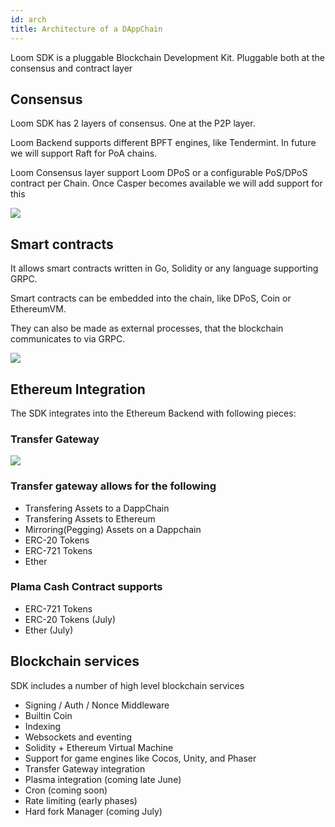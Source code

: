 ```yaml
---
id: arch
title: Architecture of a DAppChain
---
```

Loom SDK is a pluggable Blockchain Development Kit. Pluggable both at the consensus and contract layer

## Consensus

Loom SDK has 2 layers of consensus. One at the P2P layer.

Loom Backend supports different BPFT engines, like Tendermint. In future we will support Raft for PoA chains.

Loom Consensus layer support Loom DPoS or a configurable PoS/DPoS contract per Chain. Once Casper becomes available we will add support for this

![](/developers/img/loom-sdk-arch-overview.jpg)

## Smart contracts

It allows smart contracts written in Go, Solidity or any language supporting GRPC.

Smart contracts can be embedded into the chain, like DPoS, Coin or EthereumVM.

They can also be made as external processes, that the blockchain communicates to via GRPC.

![](/developers/img/loom-sdk-arch-contracts.jpg)

## Ethereum Integration

The SDK integrates into the Ethereum Backend with following pieces:

### Transfer Gateway

![](/developers/img/loom-sdk-arch-plasma.jpg)

### Transfer gateway allows for the following

* Transfering Assets to a DappChain
* Transfering Assets to Ethereum
* Mirroring(Pegging) Assets on a Dappchain
* ERC-20 Tokens
* ERC-721 Tokens
* Ether 

### Plama Cash Contract supports

* ERC-721 Tokens
* ERC-20 Tokens (July)
* Ether (July)

## Blockchain services

SDK includes a number of high level blockchain services

* Signing / Auth / Nonce Middleware
* Builtin Coin
* Indexing
* Websockets and eventing
* Solidity + Ethereum Virtual Machine
* Support for game engines like Cocos, Unity, and Phaser
* Transfer Gateway integration
* Plasma integration (coming late June)
* Cron (coming soon)
* Rate limiting (early phases)
* Hard fork Manager (coming July)